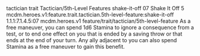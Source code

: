 <ability>
  <metadata>
    <class>tactician</class>
    <feature_type>trait</feature_type>
    <file_dpath>Tactician/5th-Level Features</file_dpath>
    <item_id>shake-it-off</item_id>
    <item_index>07</item_index>
    <item_name>Shake It Off</item_name>
    <level>5</level>
    <scc>mcdm.heroes.v1:feature.trait.tactician.5th-level-feature:shake-it-off</scc>
    <scdc>1.1.1:7.1.4.5:07</scdc>
    <source>mcdm.heroes.v1</source>
    <type>feature/trait/tactician/5th-level-feature</type>
  </metadata>
  <effects>
    <effect type="mundane">As a free maneuver, you can spend 1d6 Stamina to ignore a consequence from a test, or to end one effect on you that is ended by a saving throw or that ends at the end of your turn. Any ally adjacent to you can also spend Stamina as a free maneuver to gain this benefit.</effect>
  </effects>
</ability>

